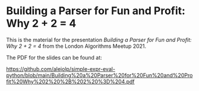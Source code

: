 # Building a Parser for Fun and Profit: Why 2 + 2 = 4

This is the material for the presentation *Building a Parser for Fun and Profit: Why 2 + 2 = 4* from the London Algorithms Meetup 2021.

The PDF for the slides can be found at: 

https://github.com/alejolp/simple-expr-eval-python/blob/main/Building%20a%20Parser%20for%20Fun%20and%20Profit%20Why%202%20%2B%202%20%3D%204.pdf
